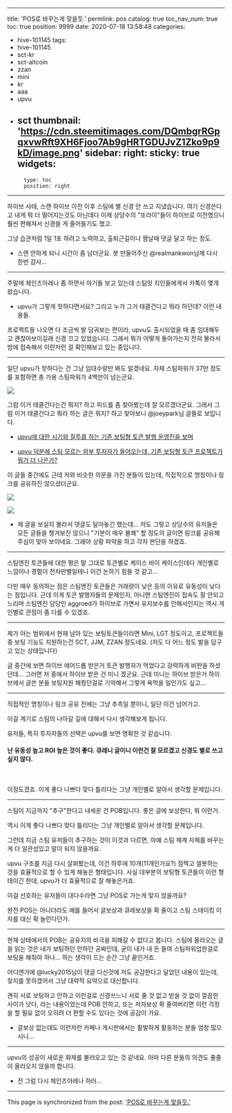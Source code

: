 
---
title: 'POS로 바꾸는게 맞을듯.'
permlink: pos
catalog: true
toc_nav_num: true
toc: true
position: 9999
date: 2020-07-18 13:58:48
categories:
- hive-101145
tags:
- hive-101145
- sct-kr
- sct-altcoin
- zzan
- mini
- kr
- aaa
- upvu
- sct
thumbnail: 'https://cdn.steemitimages.com/DQmbgrRGpqxvwRft9XH6Fjoo7Ab9gHRTGDUJvZ1Zko9p9kD/image.png'
sidebar:
    right:
        sticky: true
widgets:
    -
        type: toc
        position: right
---


하이브 사태, 스랜 하이브 이전 이후 스팀에 별 신경 안 쓰고 지냈습니다. 여기 신경쓴다고 내게 뭐 더 떨어지는것도 아닌데다 이제 상당수의 "또라이"들이 하이브로 이전했으니 훨씬 편해져서 신경쓸 게 줄어들기도 했고.

그냥 습관처럼 1일 1포 하려고 노력하고, 출퇴근길이나 짬날때 댓글 달고 하는 정도.

* 스랜 안하게 되니 시간이 좀 남더군요. 봇 만들어주신 @realmankwon님께 다시 한번 감사...

---

주말에 체인즈아레나 좀 하면서 아기들 보고 있는데 스팀잇 지인들에게서 카톡이 몇개 왔습니다. 

* upvu가 그렇게 핫하다면서요? 그리고 누가 그거 태클건다고 뭐라 하던데? 이런 내용들. 

프로젝트들 나오면 다 조금씩 발 담궈보는 편이라, upvu도 출시되었을 때 좀 임대해두고 괜찮아보이길래 신경 끄고 있었습니다. 그래서 뭐가 어떻게 돌아가는지 전혀 몰라서 밤에 접속해서 이런저런 걸 확인해보고 있는 중입니다.

---

일단 upvu가 핫하다는 건 그냥 임대수량만 봐도 알겠네요. 자체 스팀파워가 37만 정도를 포함하면 총 가용 스팀파워가 4백만이 넘는군요.  

![](https://cdn.steemitimages.com/DQmbgrRGpqxvwRft9XH6Fjoo7Ab9gHRTGDUJvZ1Zko9p9kD/image.png)
<br>

그럼 이거 태클건다는건 뭐지? 하고 피드를 좀 찾아봤는데 잘 모르겠더군요. 그래서 그럼 이거 태클건다고 뭐라 하는 글은 뭐지? 하고 찾아보니 @joeypark님 글들로 보입니다.

* [upvu에 대한 시기와 질투를 하는 기존 보팅형 토큰 발행 운영진을 보며](https://steemit.com/kr/@joeypark/2kqgaf-upvu)

* [upvu 덕분에 스팀 모르는 외부 투자자가 들어오는데, 기존 보팅형 토큰 프로젝트가 뭐가 더 나은가?](https://steemit.com/kr/@joeypark/39pbsp-upvu)

이 글들 중간에도 근데 저와 비슷한 의문을 가진 분들이 있는데, 직접적으로 명칭이나 링크를 공유하진 않으셨더군요. 

![](https://cdn.steemitimages.com/DQmQUKd5iPCtt4EQ8bUyx3KC9T54LpJgbkrRAA93jGiQBet/image.png)

![](https://cdn.steemitimages.com/DQmavab1JAKUd3VgLcxGRR8ULpZKkaiuv3BMd5LM5xkWR1Q/image.png)

* 제 글을 보실지 몰라서 댓글도 달아놓긴 했는데... 저도 그렇고 상당수의 유저들은 모든 글들을 챙겨보진 않으니 "기분이 매우 불쾌" 할 정도의 글이면 링크를 공유해주심이 맞아 보이네요. 그래야 상황 파악을 하고 각자 판단을 하겠죠. 

---

스팀엔진 토큰들에 대한 평은 말 그대로 토큰별로 케이스 바이 케이스인데다 개인별로 느낌이나 경험이 천차만별일테니 이건 논하기 힘들 것 같고...

다만 매우 동의하는 점은 스팀엔진 토큰들은 거래량이 낮은 등의 이유로 유동성이 낮다는 점입니다. 근데 이게 토큰 발행자들의 문제인지, 아니면 스팀엔진이 접속도 잘 안되고 느리며 스팀엔진 담당인 aggroed가 하이브로 가면서 유지보수를 안해서인지는 역시 개인별로 관점이 좀 다를 수 있겠죠. 

---

제가 아는 범위에서 현재 남아 있는 보팅토큰들이라면 Mini, LGT 정도이고, 프로젝트들 중 보팅 기능도 지원하는건  SCT, JJM, ZZAN 정도네요.  (저도 다 어느 정도 발을 담구고 있는 상태입니다)

글 중간에 보면 하이브 에어드롭 받은거 토큰 발행자가 먹었다고 강력하게 비판을 하셨던데... 그러면 저 중에서 하이브 받은 건 미니 겠군요. 근데 미니는 하이브 받은거 하이브에서 글쓴 분들 보팅지원 해줬던걸로 기억해서 그렇게 욕먹을 일인가도 싶고...

---

직접적인 명칭이나 링크 공유 전에는 그냥 추측일 뿐이니, 일단 이건 넘어가고. 

이걸 계기로 스팀의 나아갈 길에 대해서 다시 생각해보게 됩니다.

유저들, 특히 투자자들의 선택은 upvu를 보면 명확한 것 같습니다. 

#### 난 유동성 높고 ROI 높은 것이 좋다. 큐레니 글이니 이런건 잘 모르겠고 신경도 별로 쓰고 싶지 않다.
<br>

이정도겠죠. 이게 좋다 나쁘다 맞다 틀리다는 그냥 개인별로 알아서 생각할 문제입니다.

---

스팀이 지금까지 "추구"한다고 내세운 건 POB입니다. 좋은 글에 보상한다, 뭐 이런거. 

역시 이게 좋다 나쁘다 맞다 틀리다는 그냥 개인별로 알아서 생각할 문제입니다.

그런데 지금 스팀 유저들이 추구하는 것이 이것과 다르면, 아예 스팀 체계 자체를 바꾸는 게 더 일관성있고 말이 되지 않을까요. 

upvu 구조를 지금 다시 살펴봤는데, 이건 하루에 10개(11개인가요?) 점찍고 셀봇하는 것을 효율적으로 할 수 있게 해놓은 형태입니다. 사실 대부분의 보팅형 토큰들이 이런 형태이긴 한데, upvu가 더 효율적으로 잘 해놓은거죠. 

이걸 선호하는 유저들이 대다수라면 그냥 POS로 가는게 맞지 않을까요? 

완전 POS는 아니더라도 예를 들어서 글보상과 큐레보상을 확 줄이고 스팀 스테이킹 이자를 대신 확 늘린다던가. 

---

현재 상태에서의 POB는 공유지의 비극을 피해갈 수 없다고 봅니다. 스팀에 올라오는 글을 읽는 것은 내가 보팅하던 안하던 공짜인데, 굳이 내가 내 돈 들여 스팀파워업한걸로 보팅을 해줘야 하나... 하는 생각이 드는 순간 그냥 끝인거죠. 

어디엔가에 @lucky2015님이 댓글 다신것에 저도 공감한다고 달았던 내용이 있는데, 찾지를 못하겠어서 그냥 대략적 요약으로 대신합니다. 

괜히 서로 보팅하고 안하고 이런걸로 신경쓰느니 서로 줄 것 없고 받을 것 없이 깔끔한 사이가 낫다, 라는 내용이었는데 POB 안하고, 또는 저자보상 확 줄여버리면 이런 걱정을 할 필요 없이 오히려 더 편할 수도 있다는 것에 공감이 가요. 

* 글보상 없는데도 이런저런 카페나 게시판에서는 활발하게 활동하는 분들 엄청 많으시니...

---

upvu의 성공이 새로운 화제를 불러오고 있는 것 같네요. 아마 다른 분들의 의견도 줄줄이 올라오지 않을까 합니다.

* 전 그럼 다시 체인즈아레나 하러...

- - -

This page is synchronized from the post: ['POS로 바꾸는게 맞을듯.'](https://steemit.com/@glory7/pos)
